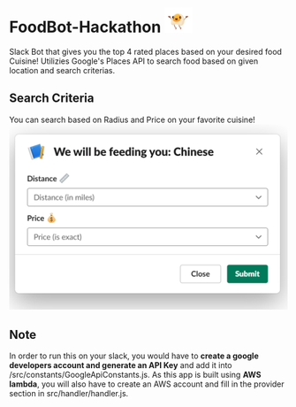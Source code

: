 # FoodBot-Hackathon <img src="https://github.com/art4829/FootBot/blob/master/src/views/FoodBot.png" width="50"/>
Slack Bot that gives you the top 4 rated places based on your desired food Cuisine!
Utilizies Google's Places API to search food based on given location and search criterias.

## Search Criteria
You can search based on Radius and Price on your favorite cuisine!
![Image of Slack Modal](https://github.com/art4829/FootBot/blob/master/src/views/Slack%20Modal.PNG)

## Note
In order to run this on your slack, you would have to **create a google developers account and generate an API Key** and add it into /src/constants/GoogleApiConstants.js. As this app is built using **AWS lambda**, you will also have to create an AWS account and fill in the provider section in src/handler/handler.js.
